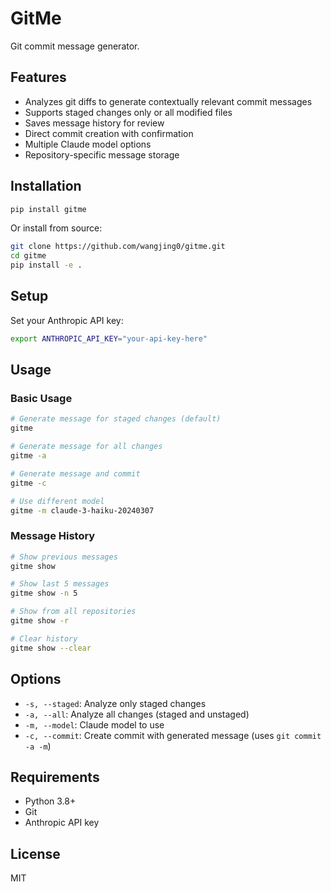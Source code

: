 # GitMe

Git commit message generator.

## Features

- Analyzes git diffs to generate contextually relevant commit messages
- Supports staged changes only or all modified files
- Saves message history for review
- Direct commit creation with confirmation
- Multiple Claude model options
- Repository-specific message storage

## Installation

```bash
pip install gitme
```

Or install from source:

```bash
git clone https://github.com/wangjing0/gitme.git
cd gitme
pip install -e .
```

## Setup

Set your Anthropic API key:

```bash
export ANTHROPIC_API_KEY="your-api-key-here"
```

## Usage

### Basic Usage

```bash
# Generate message for staged changes (default)
gitme

# Generate message for all changes
gitme -a

# Generate message and commit
gitme -c

# Use different model
gitme -m claude-3-haiku-20240307
```

### Message History

```bash
# Show previous messages
gitme show

# Show last 5 messages
gitme show -n 5

# Show from all repositories
gitme show -r

# Clear history
gitme show --clear
```

## Options

- `-s, --staged`: Analyze only staged changes
- `-a, --all`: Analyze all changes (staged and unstaged)
- `-m, --model`: Claude model to use
- `-c, --commit`: Create commit with generated message (uses `git commit -a -m`)

## Requirements

- Python 3.8+
- Git
- Anthropic API key

## License

MIT